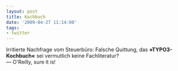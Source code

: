 ```yaml
---
layout: post
title: Kochbuch
date: '2009-04-27 11:14:00'
tags:
- twitter
---
```


Irritierte Nachfrage vom Steuerbüro: Falsche Quittung, das __»TYPO3-Kochbuch«__ sei vermutlich keine Fachliteratur?  
— O'Reilly, sure it is!